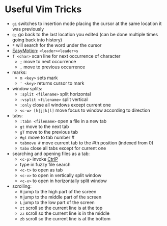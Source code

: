 
# Useful Vim Tricks

+ `gi` switches to insertion mode placing the cursor at the same location it was previously
+ `g;` go back to the last location you edited (can be done multiple times going
  back into history)
+ `*` will search for the word under the cursor
+ [EasyMotion](https://github.com/Lokaltog/vim-easymotion): `<leader><leader>s`
+ `f <char>` scan line for next occurrence of character
  + `;` move to next occurrence
  + `,` move to previous occurrence
+ marks:
  + `m <key>` sets mark
  + `' <key>` returns cursor to mark
+ window splits:
  + `:split <filename>` split horizontal
  + `:vsplit <filename>` split vertical
  + `:only` close all windows except current one
  + `<c-w> [h|j|k|l]` move focus to window according to direction
+ tabs:
  + `:tabn <filename>` open a file in a new tab 
  + `gt` move to the next tab
  + `gT` move to the previous tab
  + `#gt` move to tab number #
  + `tabmove #` move current tab to the #th position (indexed from 0)
  + `tabo` close all tabs except for current one
+ searching and opening files as a tab:
  + `<c-p>` invoke [CtrlP](https://github.com/kien/ctrlp.vim)
  + type in fuzzy file search
  + `<c-t>` to open as tab
  + `<c-v>` to open in vertically split window
  + `<c-x>` to open in horizontally split window
+ scrolling:
  + `H` jump to the high part of the screen
  + `M` jump to the middle part of the screen
  + `L` jump to the low part of the screen
  + `zt` scroll so the current line is at the top
  + `zz` scroll so the current line is in the middle
  + `zb` scroll so the current line is at the bottom
